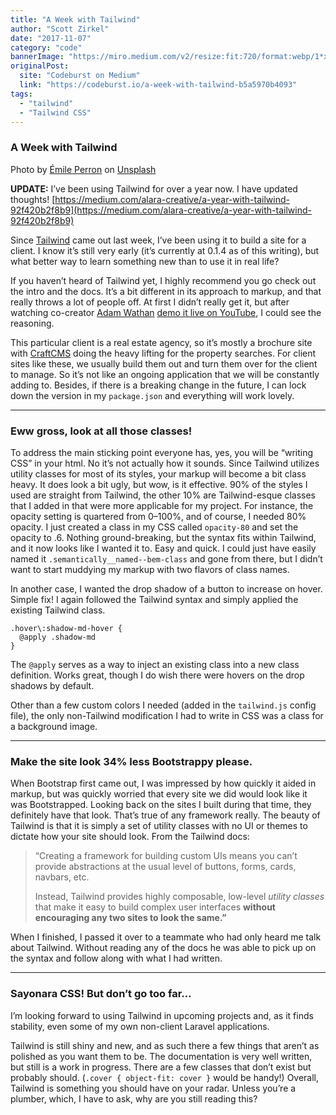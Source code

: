 ```yaml
---
title: "A Week with Tailwind"
author: "Scott Zirkel"
date: "2017-11-07"
category: "code"
bannerImage: "https://miro.medium.com/v2/resize:fit:720/format:webp/1*xAFAiAxqZVrOVLBTo9tf6w.jpeg"
originalPost:
  site: "Codeburst on Medium"
  link: "https://codeburst.io/a-week-with-tailwind-b5a5970b4093"
tags:
  - "tailwind"
  - "Tailwind CSS"
---
```


### A Week with Tailwind

Photo by [Émile Perron](https://unsplash.com/photos/xrVDYZRGdw4?utm_source=unsplash&utm_medium=referral&utm_content=creditCopyText) on [Unsplash](https://unsplash.com/?utm_source=unsplash&utm_medium=referral&utm_content=creditCopyText)

**UPDATE:** I’ve been using Tailwind for over a year now. I have updated thoughts! [https://medium.com/alara-creative/a-year-with-tailwind-92f420b2f8b9](https://medium.com/alara-creative/a-year-with-tailwind-92f420b2f8b9)

Since [Tailwind](https://tailwindcss.com) came out last week, I’ve been using it to build a site for a client. I know it’s still very early (it’s currently at 0.1.4 as of this writing), but what better way to learn something new than to use it in real life?

If you haven’t heard of Tailwind yet, I highly recommend you go check out the intro and the docs. It’s a bit different in its approach to markup, and that really throws a lot of people off. At first I didn’t really get it, but after watching co-creator [Adam Wathan](https://medium.com/u/2bdb4734b294?source=post_page-----b5a5970b4093--------------------------------) [demo it live on YouTube](https://www.youtube.com/watch?v=ZrRRMBaz5Z0), I could see the reasoning.

This particular client is a real estate agency, so it’s mostly a brochure site with [CraftCMS](https://craftcms.com) doing the heavy lifting for the property searches. For client sites like these, we usually build them out and turn them over for the client to manage. So it’s not like an ongoing application that we will be constantly adding to. Besides, if there is a breaking change in the future, I can lock down the version in my `package.json` and everything will work lovely.

---

### Eww gross, look at all those classes!

To address the main sticking point everyone has, yes, you will be “writing CSS” in your html. No it’s not actually how it sounds. Since Tailwind utilizes utility classes for most of its styles, your markup will become a bit class heavy. It does look a bit ugly, but wow, is it effective. 90% of the styles I used are straight from Tailwind, the other 10% are Tailwind-esque classes that I added in that were more applicable for my project. For instance, the opacity setting is quartered from 0–100%, and of course, I needed 80% opacity. I just created a class in my CSS called `opacity-80` and set the opacity to .6. Nothing ground-breaking, but the syntax fits within Tailwind, and it now looks like I wanted it to. Easy and quick. I could just have easily named it `.semantically__named--bem-class` and gone from there, but I didn’t want to start muddying my markup with two flavors of class names.

In another case, I wanted the drop shadow of a button to increase on hover. Simple fix! I again followed the Tailwind syntax and simply applied the existing Tailwind class.

```
.hover\:shadow-md-hover {  
  @apply .shadow-md  
}
```

The `@apply` serves as a way to inject an existing class into a new class definition. Works great, though I do wish there were hovers on the drop shadows by default.

Other than a few custom colors I needed (added in the `tailwind.js` config file), the only non-Tailwind modification I had to write in CSS was a class for a background image.

---

### Make the site look 34% less Bootstrappy please.

When Bootstrap first came out, I was impressed by how quickly it aided in markup, but was quickly worried that every site we did would look like it was Bootstrapped. Looking back on the sites I built during that time, they definitely have that look. That’s true of any framework really. The beauty of Tailwind is that it is simply a set of utility classes with no UI or themes to dictate how your site should look. From the Tailwind docs:

> “Creating a framework for building custom UIs means you can’t provide abstractions at the usual level of buttons, forms, cards, navbars, etc.
>
> Instead, Tailwind provides highly composable, low-level _utility classes_ that make it easy to build complex user interfaces **without encouraging any two sites to look the same.”**

When I finished, I passed it over to a teammate who had only heard me talk about Tailwind. Without reading any of the docs he was able to pick up on the syntax and follow along with what I had written.

---

### Sayonara CSS! But don’t go too far…

I’m looking forward to using Tailwind in upcoming projects and, as it finds stability, even some of my own non-client Laravel applications.

Tailwind is still shiny and new, and as such there a few things that aren’t as polished as you want them to be. The documentation is very well written, but still is a work in progress. There are a few classes that don’t exist but probably should. (`.cover { object-fit: cover }` would be handy!) Overall, Tailwind is something you should have on your radar. Unless you’re a plumber, which, I have to ask, why are you still reading this?
